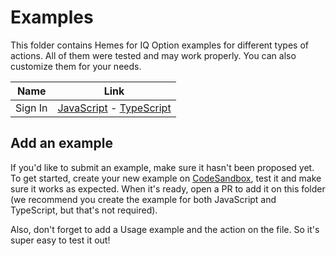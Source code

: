 # Examples

This folder contains Hemes for IQ Option examples for different types of actions. All of
them were tested and may work properly. You can also customize them for your
needs.

| Name    | Link                                                              |
| ------- | ----------------------------------------------------------------- |
| Sign In | [JavaScript](./signIn.js) - [TypeScript](./typescript/signIn.tsx) |

## Add an example

If you'd like to submit an example, make sure it hasn't been proposed yet. To get started,
create your new example on [CodeSandbox](https://codesandbox.io/), test it and make sure it works as expected. When it's ready, open a PR to add it on this folder (we recommend you create the example for both JavaScript and TypeScript, but that's not required).

Also, don't forget to add a Usage example and the action on the file. So it's super easy to test it out!
